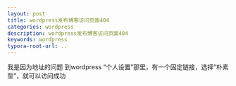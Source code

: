 ```yaml
---
layout: post
title: wordpress发布博客访问页面404  
categories: wordpress
description: wordpress发布博客访问页面404 
keywords: wordpress
typora-root-url: ..
---
```


我是因为地址的问题
到wordpress “个人设置”那里，有一个固定链接，选择“朴素型”，就可以访问成功   